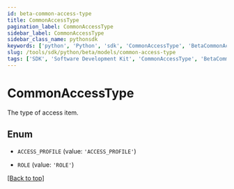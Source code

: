 ```yaml
---
id: beta-common-access-type
title: CommonAccessType
pagination_label: CommonAccessType
sidebar_label: CommonAccessType
sidebar_class_name: pythonsdk
keywords: ['python', 'Python', 'sdk', 'CommonAccessType', 'BetaCommonAccessType'] 
slug: /tools/sdk/python/beta/models/common-access-type
tags: ['SDK', 'Software Development Kit', 'CommonAccessType', 'BetaCommonAccessType']
---
```


# CommonAccessType

The type of access item.

## Enum

* `ACCESS_PROFILE` (value: `'ACCESS_PROFILE'`)

* `ROLE` (value: `'ROLE'`)

[[Back to top]](#) 

